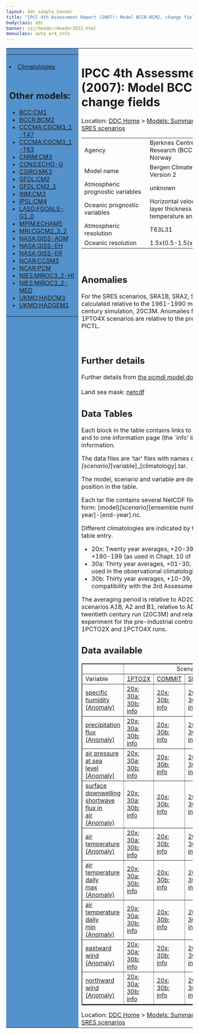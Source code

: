 ```yaml
---
layout: ddc_simple_banner
title: "IPCC 4th Assessment Report (2007): Model BCCR-BCM2, change fields"
bodyclass: ddc
banner: ssi/header/Header2012.html
menuclass: auto_ar4_info
---
```



<table width="100%" border="0" cellspacing="0" cellpadding="0" style="border-collapse: collapse;">
<tr style="margin:0;padding:0;border:0;">
<td style="margin:0;padding:0;border:0;height:1pt;width:150pt;background:#5492CD;" valign="top" >

<div id="lh-col2" class="auto_ar4_info">
<table class="menumain" bgcolor="#5492CD" cellspacing="0" width="100%" border="0">
<tr><td>

<br/>
<li><a href="model-BCCR-BCM2.html">Climatologies</a></li><br/>

<h2> Other models:</h2>
<ul>
<li><a href="model-BCC-CM1-change.html">BCC:CM1</a></li>
<li><a href="model-BCCR-BCM2-change.html">BCCR:BCM2</a></li>
<li><a href="model-CCCMA-CGCM3_1-T47-change.html">CCCMA:CGCM3_1-T47</a></li>
<li><a href="model-CCCMA-CGCM3_1-T63-change.html">CCCMA:CGCM3_1-T63</a></li>
<li><a href="model-CNRM-CM3-change.html">CNRM:CM3</a></li>
<li><a href="model-CONS-ECHO-G-change.html">CONS:ECHO-G</a></li>
<li><a href="model-CSIRO-MK3-change.html">CSIRO:MK3</a></li>
<li><a href="model-GFDL-CM2-change.html">GFDL:CM2</a></li>
<li><a href="model-GFDL-CM2_1-change.html">GFDL:CM2_1</a></li>
<li><a href="model-INM-CM3-change.html">INM:CM3</a></li>
<li><a href="model-IPSL-CM4-change.html">IPSL:CM4</a></li>
<li><a href="model-LASG-FGOALS-G1_0-change.html">LASG:FGOALS-G1_0</a></li>
<li><a href="model-MPIM-ECHAM5-change.html">MPIM:ECHAM5</a></li>
<li><a href="model-MRI-CGCM2_3_2-change.html">MRI:CGCM2_3_2</a></li>
<li><a href="model-NASA-GISS-AOM-change.html">NASA:GISS-AOM</a></li>
<li><a href="model-NASA-GISS-EH-change.html">NASA:GISS-EH</a></li>
<li><a href="model-NASA-GISS-ER-change.html">NASA:GISS-ER</a></li>
<li><a href="model-NCAR-CCSM3-change.html">NCAR:CCSM3</a></li>
<li><a href="model-NCAR-PCM-change.html">NCAR:PCM</a></li>
<li><a href="model-NIES-MIROC3_2-HI-change.html">NIES:MIROC3_2-HI</a></li>
<li><a href="model-NIES-MIROC3_2-MED-change.html">NIES:MIROC3_2-MED</a></li>
<li><a href="model-UKMO-HADCM3-change.html">UKMO:HADCM3</a></li>
<li><a href="model-UKMO-HADGEM1-change.html">UKMO:HADGEM1</a></li>
</ul>

</td></tr> 
<!--#include virtual="/ssi12/logos/badc.html" -->
</table>
</div>
</td>
<td><h1>IPCC 4th Assessment Report (2007): Model BCCR-BCM2, change fields</h1>

<!-- Breadcrumb1 -->
<div id="breadcrumb1" align="left">
Location: <a href="/index.html">DDC Home</a> > <a href="/sim/gcm_clim/">Models: Summary Data</a>
> <a href="/sim/gcm_clim/SRES_AR4/index.html">AR4 (2007): SRES scenarios</a>
</div>
<!-- End of Breadcrumb1 --><table class="meta-data-table">
<tr>
     <td class="meta-table-col1">Agency</td><td> Bjerknes Centre for Climate Research (BCCR), Univ. of Bergen, Norway</td>
</tr>
<tr>
     <td class="meta-table-col1">Model name</td><td> Bergen Climate Model (BCM) Version 2</td>
</tr>
<tr>
     <td class="meta-table-col1">Atmospheric prognostic variables</td><td> unknown</td>
</tr>
<tr>
     <td class="meta-table-col1">Oceanic prognostic variables</td><td> Horizontal velocity components<br/>
 layer thickness<br/>
 temperature and salinity</td>
</tr>
<tr>
     <td class="meta-table-col1">Atmospheric resolution</td><td> T63L31</td>
</tr>
<tr>
     <td class="meta-table-col1">Oceanic resolution</td><td> 1.5x(0.5-1.5(xL35</td>
</tr>
</table>
<br/>

<h2>Anomalies</h2>

For the SRES scenarios, SRA1B, SRA2, SRB1, anomalies are calculated relative to
the 1961-1990 mean of the 20th century simulation, 20C3M. Anomalies for the
1PTO2X and 1PTO4X scenarios are relative to the pre-industrial control, PICTL.

<br/>
<h2>Further details</h2>
    Further details from <a href="http://www-pcmdi.llnl.gov/ipcc/model_documentation/ipcc_model_documentation.php">
          the pcmdi model documentation page</a>
<br/>
<br/>Land sea mask: <a href="/cgi-bin/downl/ar4_nc/sftlf/BCM2_sftlf.nc">netcdf</a><br/>
<h2> Data Tables</h2>

Each block in the table contains links to one or more data files and
to one information page (the `info' link) with further information.
<p/>

The data files are 'tar' files with names of the form
[model]_[scenario]_[variable]_[climatology].tar.
<p/>

The model, scenario and variable are determined by the position in
the table.
<p/>

Each tar file contains several NetCDF files with names of the form:
[model]_[scenario]_[ensemble number]_[variable]_[start-year]-[end-year].nc.
<p/>

Different climatologies are indicated by the links within each table entry.
<ul>
<li>20x: Twenty year averages, +20-39, +46-65, +80-99, +180-199 (as used in Chapt. 10 of IPCC 2007)</li>
<li>30a: Thirty year averages, +01-30, +31-60, +61-90 (as used in the observational climatologies)</li>
<li>30b: Thirty year averages, +10-39, +40-69, +70-99 (for compatibility with the 3rd Assessment Report)</li>
</ul>
The averaging period is relative to AD2000 for SRES scenarios A1B, A2 and B1,
relative to AD1900 for the twentieth century run (20C3M) and relative to the
start of the experiment for the pre-industrial control (PICTL) and the
1PCTO2X and 1PCTO4X runs.
<p/>

<h2>Data available</h2>

<table class="data-table"  border="2">
<tr><td></td>
<td colspan="5" align="center">Scenario</td>
</tr>
<tr><td>Variable</td>
      <td><a href="scenario-1PTO2X-change.html">1PTO2X</a></td>
      <td><a href="scenario-COMMIT-change.html">COMMIT</a></td>
      <td><a href="scenario-SRA1B-change.html">SRA1B</a></td>
      <td><a href="scenario-SRA2-change.html">SRA2</a></td>
      <td><a href="scenario-SRB1-change.html">SRB1</a></td>
</tr>
<tr><td class="data-table-col1"><a href="var-specific_humidity-change.html">specific<br/> humidity (Anomaly)</a></td>
      <td class="data-table-item">
      <a href="/cgi-bin/downl/ar4_nc/huss-change/BCM2_1PTO2X_huss-change_oc20x.tar">20x</a>;
      <a href="/cgi-bin/downl/ar4_nc/huss-change/BCM2_1PTO2X_huss-change_oc30a.tar">30a</a>;
      <a href="/cgi-bin/downl/ar4_nc/huss-change/BCM2_1PTO2X_huss-change_oc30b.tar">30b</a>;
      <a href="/ar4/info/BCCR-BCM2_1PTO2X_huss.html">info</a></td>
      <td class="data-table-item">
      <a href="/cgi-bin/downl/ar4_nc/huss-change/BCM2_COMMIT_huss-change_c20x.tar">20x</a>;
      <a href="/cgi-bin/downl/ar4_nc/huss-change/BCM2_COMMIT_huss-change_c30b.tar">30b</a>;
      <a href="/ar4/info/BCCR-BCM2_COMMIT_huss.html">info</a></td>
      <td class="data-table-item">
      <a href="/cgi-bin/downl/ar4_nc/huss-change/BCM2_SRA1B_huss-change_c20x.tar">20x</a>;
      <a href="/cgi-bin/downl/ar4_nc/huss-change/BCM2_SRA1B_huss-change_c30b.tar">30b</a>;
      <a href="/ar4/info/BCCR-BCM2_SRA1B_huss.html">info</a></td>
      <td class="data-table-item">
      <a href="/cgi-bin/downl/ar4_nc/huss-change/BCM2_SRA2_huss-change_c20x.tar">20x</a>;
      <a href="/cgi-bin/downl/ar4_nc/huss-change/BCM2_SRA2_huss-change_c30b.tar">30b</a>;
      <a href="/ar4/info/BCCR-BCM2_SRA2_huss.html">info</a></td>
      <td class="data-table-item">
      <a href="/cgi-bin/downl/ar4_nc/huss-change/BCM2_SRB1_huss-change_c20x.tar">20x</a>;
      <a href="/cgi-bin/downl/ar4_nc/huss-change/BCM2_SRB1_huss-change_c30b.tar">30b</a>;
      <a href="/ar4/info/BCCR-BCM2_SRB1_huss.html">info</a></td>
</tr>
<tr><td class="data-table-col1"><a href="var-precipitation_flux-change.html">precipitation<br/> flux (Anomaly)</a></td>
      <td class="data-table-item">
      <a href="/cgi-bin/downl/ar4_nc/pr-change/BCM2_1PTO2X_pr-change_oc20x.tar">20x</a>;
      <a href="/cgi-bin/downl/ar4_nc/pr-change/BCM2_1PTO2X_pr-change_oc30a.tar">30a</a>;
      <a href="/cgi-bin/downl/ar4_nc/pr-change/BCM2_1PTO2X_pr-change_oc30b.tar">30b</a>;
      <a href="/ar4/info/BCCR-BCM2_1PTO2X_pr.html">info</a></td>
      <td class="data-table-item">
      <a href="/cgi-bin/downl/ar4_nc/pr-change/BCM2_COMMIT_pr-change_c20x.tar">20x</a>;
      <a href="/cgi-bin/downl/ar4_nc/pr-change/BCM2_COMMIT_pr-change_c30b.tar">30b</a>;
      <a href="/ar4/info/BCCR-BCM2_COMMIT_pr.html">info</a></td>
      <td class="data-table-item">
      <a href="/cgi-bin/downl/ar4_nc/pr-change/BCM2_SRA1B_pr-change_c20x.tar">20x</a>;
      <a href="/cgi-bin/downl/ar4_nc/pr-change/BCM2_SRA1B_pr-change_c30b.tar">30b</a>;
      <a href="/ar4/info/BCCR-BCM2_SRA1B_pr.html">info</a></td>
      <td class="data-table-empty">--</td>
      <td class="data-table-item">
      <a href="/cgi-bin/downl/ar4_nc/pr-change/BCM2_SRB1_pr-change_c20x.tar">20x</a>;
      <a href="/cgi-bin/downl/ar4_nc/pr-change/BCM2_SRB1_pr-change_c30b.tar">30b</a>;
      <a href="/ar4/info/BCCR-BCM2_SRB1_pr.html">info</a></td>
</tr>
<tr><td class="data-table-col1"><a href="var-air_pressure_at_sea_level-change.html">air pressure at sea<br/> level (Anomaly)</a></td>
      <td class="data-table-item">
      <a href="/cgi-bin/downl/ar4_nc/psl-change/BCM2_1PTO2X_psl-change_oc20x.tar">20x</a>;
      <a href="/cgi-bin/downl/ar4_nc/psl-change/BCM2_1PTO2X_psl-change_oc30a.tar">30a</a>;
      <a href="/cgi-bin/downl/ar4_nc/psl-change/BCM2_1PTO2X_psl-change_oc30b.tar">30b</a>;
      <a href="/ar4/info/BCCR-BCM2_1PTO2X_psl.html">info</a></td>
      <td class="data-table-item">
      <a href="/cgi-bin/downl/ar4_nc/psl-change/BCM2_COMMIT_psl-change_c20x.tar">20x</a>;
      <a href="/cgi-bin/downl/ar4_nc/psl-change/BCM2_COMMIT_psl-change_c30b.tar">30b</a>;
      <a href="/ar4/info/BCCR-BCM2_COMMIT_psl.html">info</a></td>
      <td class="data-table-item">
      <a href="/cgi-bin/downl/ar4_nc/psl-change/BCM2_SRA1B_psl-change_c20x.tar">20x</a>;
      <a href="/cgi-bin/downl/ar4_nc/psl-change/BCM2_SRA1B_psl-change_c30b.tar">30b</a>;
      <a href="/ar4/info/BCCR-BCM2_SRA1B_psl.html">info</a></td>
      <td class="data-table-item">
      <a href="/cgi-bin/downl/ar4_nc/psl-change/BCM2_SRA2_psl-change_c20x.tar">20x</a>;
      <a href="/cgi-bin/downl/ar4_nc/psl-change/BCM2_SRA2_psl-change_c30b.tar">30b</a>;
      <a href="/ar4/info/BCCR-BCM2_SRA2_psl.html">info</a></td>
      <td class="data-table-item">
      <a href="/cgi-bin/downl/ar4_nc/psl-change/BCM2_SRB1_psl-change_c20x.tar">20x</a>;
      <a href="/cgi-bin/downl/ar4_nc/psl-change/BCM2_SRB1_psl-change_c30b.tar">30b</a>;
      <a href="/ar4/info/BCCR-BCM2_SRB1_psl.html">info</a></td>
</tr>
<tr><td class="data-table-col1"><a href="var-surface_downwelling_shortwave_flux_in_air-change.html">surface downwelling<br/> shortwave flux in<br/> air (Anomaly)</a></td>
      <td class="data-table-item">
      <a href="/cgi-bin/downl/ar4_nc/rsds-change/BCM2_1PTO2X_rsds-change_oc20x.tar">20x</a>;
      <a href="/cgi-bin/downl/ar4_nc/rsds-change/BCM2_1PTO2X_rsds-change_oc30a.tar">30a</a>;
      <a href="/cgi-bin/downl/ar4_nc/rsds-change/BCM2_1PTO2X_rsds-change_oc30b.tar">30b</a>;
      <a href="/ar4/info/BCCR-BCM2_1PTO2X_rsds.html">info</a></td>
      <td class="data-table-item">
      <a href="/cgi-bin/downl/ar4_nc/rsds-change/BCM2_COMMIT_rsds-change_c20x.tar">20x</a>;
      <a href="/cgi-bin/downl/ar4_nc/rsds-change/BCM2_COMMIT_rsds-change_c30b.tar">30b</a>;
      <a href="/ar4/info/BCCR-BCM2_COMMIT_rsds.html">info</a></td>
      <td class="data-table-item">
      <a href="/cgi-bin/downl/ar4_nc/rsds-change/BCM2_SRA1B_rsds-change_c20x.tar">20x</a>;
      <a href="/cgi-bin/downl/ar4_nc/rsds-change/BCM2_SRA1B_rsds-change_c30b.tar">30b</a>;
      <a href="/ar4/info/BCCR-BCM2_SRA1B_rsds.html">info</a></td>
      <td class="data-table-item">
      <a href="/cgi-bin/downl/ar4_nc/rsds-change/BCM2_SRA2_rsds-change_c20x.tar">20x</a>;
      <a href="/cgi-bin/downl/ar4_nc/rsds-change/BCM2_SRA2_rsds-change_c30b.tar">30b</a>;
      <a href="/ar4/info/BCCR-BCM2_SRA2_rsds.html">info</a></td>
      <td class="data-table-item">
      <a href="/cgi-bin/downl/ar4_nc/rsds-change/BCM2_SRB1_rsds-change_c20x.tar">20x</a>;
      <a href="/cgi-bin/downl/ar4_nc/rsds-change/BCM2_SRB1_rsds-change_c30b.tar">30b</a>;
      <a href="/ar4/info/BCCR-BCM2_SRB1_rsds.html">info</a></td>
</tr>
<tr><td class="data-table-col1"><a href="var-air_temperature-change.html">air<br/> temperature (Anomaly)</a></td>
      <td class="data-table-item">
      <a href="/cgi-bin/downl/ar4_nc/tas-change/BCM2_1PTO2X_tas-change_oc20x.tar">20x</a>;
      <a href="/cgi-bin/downl/ar4_nc/tas-change/BCM2_1PTO2X_tas-change_oc30a.tar">30a</a>;
      <a href="/cgi-bin/downl/ar4_nc/tas-change/BCM2_1PTO2X_tas-change_oc30b.tar">30b</a>;
      <a href="/ar4/info/BCCR-BCM2_1PTO2X_tas.html">info</a></td>
      <td class="data-table-item">
      <a href="/cgi-bin/downl/ar4_nc/tas-change/BCM2_COMMIT_tas-change_c20x.tar">20x</a>;
      <a href="/cgi-bin/downl/ar4_nc/tas-change/BCM2_COMMIT_tas-change_c30b.tar">30b</a>;
      <a href="/ar4/info/BCCR-BCM2_COMMIT_tas.html">info</a></td>
      <td class="data-table-item">
      <a href="/cgi-bin/downl/ar4_nc/tas-change/BCM2_SRA1B_tas-change_c20x.tar">20x</a>;
      <a href="/cgi-bin/downl/ar4_nc/tas-change/BCM2_SRA1B_tas-change_c30b.tar">30b</a>;
      <a href="/ar4/info/BCCR-BCM2_SRA1B_tas.html">info</a></td>
      <td class="data-table-item">
      <a href="/cgi-bin/downl/ar4_nc/tas-change/BCM2_SRA2_tas-change_c20x.tar">20x</a>;
      <a href="/cgi-bin/downl/ar4_nc/tas-change/BCM2_SRA2_tas-change_c30b.tar">30b</a>;
      <a href="/ar4/info/BCCR-BCM2_SRA2_tas.html">info</a></td>
      <td class="data-table-item">
      <a href="/cgi-bin/downl/ar4_nc/tas-change/BCM2_SRB1_tas-change_c20x.tar">20x</a>;
      <a href="/cgi-bin/downl/ar4_nc/tas-change/BCM2_SRB1_tas-change_c30b.tar">30b</a>;
      <a href="/ar4/info/BCCR-BCM2_SRB1_tas.html">info</a></td>
</tr>
<tr><td class="data-table-col1"><a href="var-air_temperature_daily_max-change.html">air temperature daily<br/> max (Anomaly)</a></td>
      <td class="data-table-item">
      <a href="/cgi-bin/downl/ar4_nc/tasmax-change/BCM2_1PTO2X_tasmax-change_oc20x.tar">20x</a>;
      <a href="/cgi-bin/downl/ar4_nc/tasmax-change/BCM2_1PTO2X_tasmax-change_oc30a.tar">30a</a>;
      <a href="/cgi-bin/downl/ar4_nc/tasmax-change/BCM2_1PTO2X_tasmax-change_oc30b.tar">30b</a>;
      <a href="/ar4/info/BCCR-BCM2_1PTO2X_tasmax.html">info</a></td>
      <td class="data-table-item">
      <a href="/cgi-bin/downl/ar4_nc/tasmax-change/BCM2_COMMIT_tasmax-change_c20x.tar">20x</a>;
      <a href="/cgi-bin/downl/ar4_nc/tasmax-change/BCM2_COMMIT_tasmax-change_c30b.tar">30b</a>;
      <a href="/ar4/info/BCCR-BCM2_COMMIT_tasmax.html">info</a></td>
      <td class="data-table-item">
      <a href="/cgi-bin/downl/ar4_nc/tasmax-change/BCM2_SRA1B_tasmax-change_c20x.tar">20x</a>;
      <a href="/cgi-bin/downl/ar4_nc/tasmax-change/BCM2_SRA1B_tasmax-change_c30b.tar">30b</a>;
      <a href="/ar4/info/BCCR-BCM2_SRA1B_tasmax.html">info</a></td>
      <td class="data-table-empty">--</td>
      <td class="data-table-item">
      <a href="/cgi-bin/downl/ar4_nc/tasmax-change/BCM2_SRB1_tasmax-change_c20x.tar">20x</a>;
      <a href="/cgi-bin/downl/ar4_nc/tasmax-change/BCM2_SRB1_tasmax-change_c30b.tar">30b</a>;
      <a href="/ar4/info/BCCR-BCM2_SRB1_tasmax.html">info</a></td>
</tr>
<tr><td class="data-table-col1"><a href="var-air_temperature_daily_min-change.html">air temperature daily<br/> min (Anomaly)</a></td>
      <td class="data-table-item">
      <a href="/cgi-bin/downl/ar4_nc/tasmin-change/BCM2_1PTO2X_tasmin-change_oc20x.tar">20x</a>;
      <a href="/cgi-bin/downl/ar4_nc/tasmin-change/BCM2_1PTO2X_tasmin-change_oc30a.tar">30a</a>;
      <a href="/cgi-bin/downl/ar4_nc/tasmin-change/BCM2_1PTO2X_tasmin-change_oc30b.tar">30b</a>;
      <a href="/ar4/info/BCCR-BCM2_1PTO2X_tasmin.html">info</a></td>
      <td class="data-table-item">
      <a href="/cgi-bin/downl/ar4_nc/tasmin-change/BCM2_COMMIT_tasmin-change_c20x.tar">20x</a>;
      <a href="/cgi-bin/downl/ar4_nc/tasmin-change/BCM2_COMMIT_tasmin-change_c30b.tar">30b</a>;
      <a href="/ar4/info/BCCR-BCM2_COMMIT_tasmin.html">info</a></td>
      <td class="data-table-item">
      <a href="/cgi-bin/downl/ar4_nc/tasmin-change/BCM2_SRA1B_tasmin-change_c20x.tar">20x</a>;
      <a href="/cgi-bin/downl/ar4_nc/tasmin-change/BCM2_SRA1B_tasmin-change_c30b.tar">30b</a>;
      <a href="/ar4/info/BCCR-BCM2_SRA1B_tasmin.html">info</a></td>
      <td class="data-table-empty">--</td>
      <td class="data-table-item">
      <a href="/cgi-bin/downl/ar4_nc/tasmin-change/BCM2_SRB1_tasmin-change_c20x.tar">20x</a>;
      <a href="/cgi-bin/downl/ar4_nc/tasmin-change/BCM2_SRB1_tasmin-change_c30b.tar">30b</a>;
      <a href="/ar4/info/BCCR-BCM2_SRB1_tasmin.html">info</a></td>
</tr>
<tr><td class="data-table-col1"><a href="var-eastward_wind-change.html">eastward wind (Anomaly)</a></td>
      <td class="data-table-item">
      <a href="/cgi-bin/downl/ar4_nc/uas-change/BCM2_1PTO2X_uas-change_oc20x.tar">20x</a>;
      <a href="/cgi-bin/downl/ar4_nc/uas-change/BCM2_1PTO2X_uas-change_oc30a.tar">30a</a>;
      <a href="/cgi-bin/downl/ar4_nc/uas-change/BCM2_1PTO2X_uas-change_oc30b.tar">30b</a>;
      <a href="/ar4/info/BCCR-BCM2_1PTO2X_uas.html">info</a></td>
      <td class="data-table-item">
      <a href="/cgi-bin/downl/ar4_nc/uas-change/BCM2_COMMIT_uas-change_c20x.tar">20x</a>;
      <a href="/cgi-bin/downl/ar4_nc/uas-change/BCM2_COMMIT_uas-change_c30b.tar">30b</a>;
      <a href="/ar4/info/BCCR-BCM2_COMMIT_uas.html">info</a></td>
      <td class="data-table-item">
      <a href="/cgi-bin/downl/ar4_nc/uas-change/BCM2_SRA1B_uas-change_c20x.tar">20x</a>;
      <a href="/cgi-bin/downl/ar4_nc/uas-change/BCM2_SRA1B_uas-change_c30b.tar">30b</a>;
      <a href="/ar4/info/BCCR-BCM2_SRA1B_uas.html">info</a></td>
      <td class="data-table-item">
      <a href="/cgi-bin/downl/ar4_nc/uas-change/BCM2_SRA2_uas-change_c20x.tar">20x</a>;
      <a href="/cgi-bin/downl/ar4_nc/uas-change/BCM2_SRA2_uas-change_c30b.tar">30b</a>;
      <a href="/ar4/info/BCCR-BCM2_SRA2_uas.html">info</a></td>
      <td class="data-table-item">
      <a href="/cgi-bin/downl/ar4_nc/uas-change/BCM2_SRB1_uas-change_c20x.tar">20x</a>;
      <a href="/cgi-bin/downl/ar4_nc/uas-change/BCM2_SRB1_uas-change_c30b.tar">30b</a>;
      <a href="/ar4/info/BCCR-BCM2_SRB1_uas.html">info</a></td>
</tr>
<tr><td class="data-table-col1"><a href="var-northward_wind-change.html">northward wind (Anomaly)</a></td>
      <td class="data-table-item">
      <a href="/cgi-bin/downl/ar4_nc/vas-change/BCM2_1PTO2X_vas-change_oc20x.tar">20x</a>;
      <a href="/cgi-bin/downl/ar4_nc/vas-change/BCM2_1PTO2X_vas-change_oc30a.tar">30a</a>;
      <a href="/cgi-bin/downl/ar4_nc/vas-change/BCM2_1PTO2X_vas-change_oc30b.tar">30b</a>;
      <a href="/ar4/info/BCCR-BCM2_1PTO2X_vas.html">info</a></td>
      <td class="data-table-item">
      <a href="/cgi-bin/downl/ar4_nc/vas-change/BCM2_COMMIT_vas-change_c20x.tar">20x</a>;
      <a href="/cgi-bin/downl/ar4_nc/vas-change/BCM2_COMMIT_vas-change_c30b.tar">30b</a>;
      <a href="/ar4/info/BCCR-BCM2_COMMIT_vas.html">info</a></td>
      <td class="data-table-item">
      <a href="/cgi-bin/downl/ar4_nc/vas-change/BCM2_SRA1B_vas-change_c20x.tar">20x</a>;
      <a href="/cgi-bin/downl/ar4_nc/vas-change/BCM2_SRA1B_vas-change_c30b.tar">30b</a>;
      <a href="/ar4/info/BCCR-BCM2_SRA1B_vas.html">info</a></td>
      <td class="data-table-item">
      <a href="/cgi-bin/downl/ar4_nc/vas-change/BCM2_SRA2_vas-change_c20x.tar">20x</a>;
      <a href="/cgi-bin/downl/ar4_nc/vas-change/BCM2_SRA2_vas-change_c30b.tar">30b</a>;
      <a href="/ar4/info/BCCR-BCM2_SRA2_vas.html">info</a></td>
      <td class="data-table-item">
      <a href="/cgi-bin/downl/ar4_nc/vas-change/BCM2_SRB1_vas-change_c20x.tar">20x</a>;
      <a href="/cgi-bin/downl/ar4_nc/vas-change/BCM2_SRB1_vas-change_c30b.tar">30b</a>;
      <a href="/ar4/info/BCCR-BCM2_SRB1_vas.html">info</a></td>
</tr>
</table>
</div>
<!-- Breadcrumb2 -->
<div id="breadcrumb2" align="left">
Location: <a href="/index.html">DDC Home</a> > <a href="/sim/gcm_clim/">Models: Summary Data</a>
> <a href="/sim/gcm_clim/SRES_AR4/index.html">AR4 (2007): SRES scenarios</a>
</div>
<!-- End of Breadcrumb2 --></td></tr></table>
